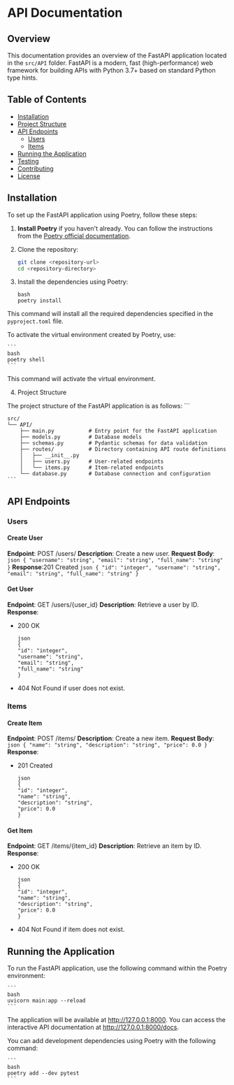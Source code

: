 # API Documentation

## Overview

This documentation provides an overview of the FastAPI application located in the `src/API` folder. FastAPI is a modern, fast (high-performance) web framework for building APIs with Python 3.7+ based on standard Python type hints.

## Table of Contents

- [Installation](#installation)
- [Project Structure](#project-structure)
- [API Endpoints](#api-endpoints)
  - [Users](#users)
  - [Items](#items)
- [Running the Application](#running-the-application)
- [Testing](#testing)
- [Contributing](#contributing)
- [License](#license)

## Installation

To set up the FastAPI application using Poetry, follow these steps:

1. **Install Poetry** if you haven't already. You can follow the instructions from the [Poetry official documentation](https://python-poetry.org/docs/#installation).

2. Clone the repository:
   ```bash
   git clone <repository-url>
   cd <repository-directory>
   ```

3. Install the dependencies using Poetry:

    ```
    bash
    poetry install
    ```
This command will install all the required dependencies specified in the `pyproject.toml` file.

To activate the virtual environment created by Poetry, use:

    ```
    bash
    poetry shell
    ```
This command will activate the virtual environment.

4. Project Structure

The project structure of the FastAPI application is as follows:
    ```

    src/
    └── API/
        ├── main.py           # Entry point for the FastAPI application
        ├── models.py         # Database models
        ├── schemas.py        # Pydantic schemas for data validation
        ├── routes/           # Directory containing API route definitions
        │   ├── __init__.py
        │   ├── users.py      # User-related endpoints
        │   └── items.py      # Item-related endpoints
        └── database.py       # Database connection and configuration
    ```
## API Endpoints

### Users
#### Create User

**Endpoint**: POST /users/
**Description**: Create a new user.
**Request Body**:
    ```
    json
    {
    "username": "string",
    "email": "string",
    "full_name": "string"
    }
    ```
**Response**:201 Created
    ```
    json
    {
    "id": "integer",
    "username": "string",
    "email": "string",
    "full_name": "string"
    }
    ```
#### Get User

**Endpoint**: GET /users/{user_id}
**Description**: Retrieve a user by ID.
**Response**:
- 200 OK
    ```
    json
    {
    "id": "integer",
    "username": "string",
    "email": "string",
    "full_name": "string"
    }
    ```

- 404 Not Found if user does not exist.

### Items
#### Create Item

**Endpoint**: POST /items/
**Description**: Create a new item.
**Request Body**:
    ```
    json
    {
    "name": "string",
    "description": "string",
    "price": 0.0
    }
    ```
**Response**:
- 201 Created
    ```
    json
    {
    "id": "integer",
    "name": "string",
    "description": "string",
    "price": 0.0
    }
    ```
#### Get Item

**Endpoint**: GET /items/{item_id}
**Description**: Retrieve an item by ID.
**Response**:
- 200 OK
    ```
    json
    {
    "id": "integer",
    "name": "string",
    "description": "string",
    "price": 0.0
    }
    ```

- 404 Not Found if item does not exist.

## Running the Application

To run the FastAPI application, use the following command within the Poetry environment:

    ```
    bash
    uvicorn main:app --reload
    ```
The application will be available at http://127.0.0.1:8000.
You can access the interactive API documentation at http://127.0.0.1:8000/docs.

 You can add development dependencies using Poetry with the following command:

    ```
    bash
    poetry add --dev pytest
    ```